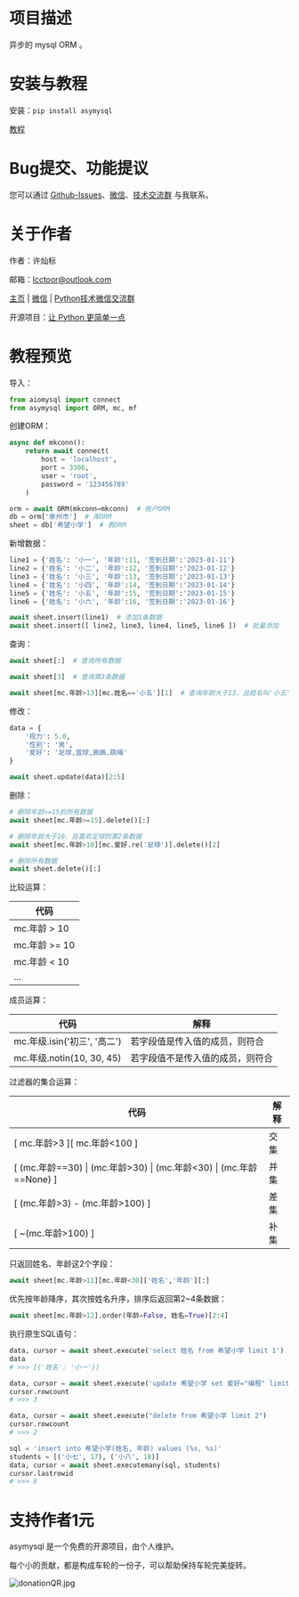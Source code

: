 # 项目描述

异步的 mysql ORM 。

# 安装与教程

安装：`pip install asymysql`

[教程](https://github.com/lcctoor/lccpy/blob/main/asymysql/docs/doc.md)

# Bug提交、功能提议

您可以通过 [Github-Issues](https://github.com/lcctoor/lccpy/issues)、[微信](https://raw.githubusercontent.com/lcctoor/me/main/author/WeChatQR.jpg)、[技术交流群](https://raw.githubusercontent.com/lcctoor/me/main/ExchangeGroup/PythonTecQR.jpg) 与我联系。

# 关于作者

作者：许灿标

邮箱：lcctoor@outlook.com

[主页](https://github.com/lcctoor/me/blob/main/home.md) | [微信](https://raw.githubusercontent.com/lcctoor/me/main/author/WeChatQR.jpg) | [Python技术微信交流群](https://raw.githubusercontent.com/lcctoor/me/main/ExchangeGroup/PythonTecQR.jpg)

开源项目：[让 Python 更简单一点](https://github.com/lcctoor/lccpy#readme)

# 教程预览

导入：

```python
from aiomysql import connect
from asymysql import ORM, mc, mf
```

创建ORM：

```python
async def mkconn():
    return await connect(
        host = 'localhost',
        port = 3306,
        user = 'root',
        password = '123456789'
    )

orm = await ORM(mkconn=mkconn)  # 账户ORM
db = orm['泉州市']  # 库ORM
sheet = db['希望小学']  # 表ORM
```

新增数据：

```python
line1 = {'姓名': '小一', '年龄':11, '签到日期':'2023-01-11'}
line2 = {'姓名': '小二', '年龄':12, '签到日期':'2023-01-12'}
line3 = {'姓名': '小三', '年龄':13, '签到日期':'2023-01-13'}
line4 = {'姓名': '小四', '年龄':14, '签到日期':'2023-01-14'}
line5 = {'姓名': '小五', '年龄':15, '签到日期':'2023-01-15'}
line6 = {'姓名': '小六', '年龄':16, '签到日期':'2023-01-16'}

await sheet.insert(line1)  # 添加1条数据
await sheet.insert([ line2, line3, line4, line5, line6 ])  # 批量添加
```

查询：

```python
await sheet[:]  # 查询所有数据

await sheet[3]  # 查询第3条数据

await sheet[mc.年龄>13][mc.姓名=='小五'][1]  # 查询年龄大于13、且姓名叫'小五'的第1条数据
```

修改：

```python
data = {
    '视力': 5.0,
    '性别': '男',
    '爱好': '足球,篮球,画画,跳绳'
}

await sheet.update(data)[2:5]
```

删除：

```python
# 删除年龄>=15的所有数据
await sheet[mc.年龄>=15].delete()[:]

# 删除年龄大于10、且喜欢足球的第2条数据
await sheet[mc.年龄>10][mc.爱好.re('足球')].delete()[2]

# 删除所有数据
await sheet.delete()[:]
```

比较运算：

| **代码** |
| -------------- |
| mc.年龄 > 10   |
| mc.年龄 >= 10  |
| mc.年龄 < 10   |
| ...            |

成员运算：

| **代码**               | **解释**                   |
| ---------------------------- | -------------------------------- |
| mc.年级.isin('初三', '高二') | 若字段值是传入值的成员，则符合   |
| mc.年级.notin(10, 30, 45)    | 若字段值不是传入值的成员，则符合 |

过滤器的集合运算：

| **代码**                                                                  | **解释** |
| ------------------------------------------------------------------------------- | -------------- |
| [ mc.年龄>3 ][ mc.年龄<100 ]                                                    | 交集           |
| [ (mc.年龄==30) \| (mc.年龄>30) \| (mc.年龄<30) \| (mc.年龄==None) ] | 并集           |
| [ (mc.年龄>3) - (mc.年龄>100) ]                                                 | 差集           |
| [ ~(mc.年龄>100) ]                                                              | 补集           |

只返回姓名、年龄这2个字段：

```python
await sheet[mc.年龄>11][mc.年龄<30]['姓名','年龄'][:]
```

优先按年龄降序，其次按姓名升序，排序后返回第2~4条数据：

```python
await sheet[mc.年龄>12].order(年龄=False, 姓名=True)[2:4]
```

执行原生SQL语句：

```python
data, cursor = await sheet.execute('select 姓名 from 希望小学 limit 1')
data
# >>> [{'姓名': '小一'}]

data, cursor = await sheet.execute('update 希望小学 set 爱好="编程" limit 3')
cursor.rowcount
# >>> 3

data, cursor = await sheet.execute("delete from 希望小学 limit 2")
cursor.rowcount
# >>> 2

sql = 'insert into 希望小学(姓名, 年龄) values (%s, %s)'
students = [('小七', 17), ('小八', 18)]
data, cursor = await sheet.executemany(sql, students)
cursor.lastrowid
# >>> 8
```

# 支持作者1元

asymysql 是一个免费的开源项目，由个人维护。

每个小的贡献，都是构成车轮的一份子，可以帮助保持车轮完美旋转。

![donationQR.jpg](https://raw.githubusercontent.com/lcctoor/me/main/donation/donationQR_1rmb_200_200.jpg)